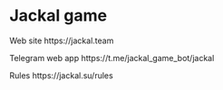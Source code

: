 # Jackal game
<p>Web site https://jackal.team</p>
<p>Telegram web app https://t.me/jackal_game_bot/jackal</p>
<p>Rules https://jackal.su/rules</p>

